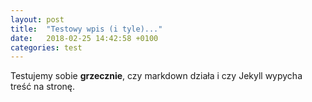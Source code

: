 ```yaml
---
layout: post
title:  "Testowy wpis (i tyle)..."
date:   2018-02-25 14:42:58 +0100
categories: test
---
```

Testujemy sobie **grzecznie**, czy markdown działa i czy Jekyll wypycha treść na stronę.

